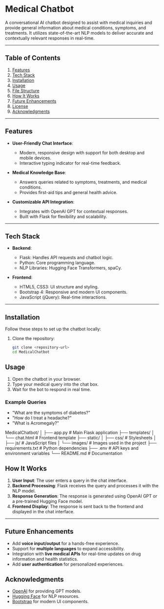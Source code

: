 # Medical Chatbot

A conversational AI chatbot designed to assist with medical inquiries and provide general information about medical conditions, symptoms, and treatments. It utilizes state-of-the-art NLP models to deliver accurate and contextually relevant responses in real-time.

---

## Table of Contents
1. [Features](#features)
2. [Tech Stack](#tech-stack)
3. [Installation](#installation)
4. [Usage](#usage)
5. [File Structure](#file-structure)
6. [How It Works](#how-it-works)
7. [Future Enhancements](#future-enhancements)
8. [License](#license)
9. [Acknowledgments](#acknowledgments)

---

## Features
- **User-Friendly Chat Interface**:
  - Modern, responsive design with support for both desktop and mobile devices.
  - Interactive typing indicator for real-time feedback.

- **Medical Knowledge Base**:
  - Answers queries related to symptoms, treatments, and medical conditions.
  - Provides first-aid tips and general health advice.

- **Customizable API Integration**:
  - Integrates with OpenAI GPT for contextual responses.
  - Built with Flask for flexibility and scalability.

---

## Tech Stack
- **Backend**:
  - Flask: Handles API requests and chatbot logic.
  - Python: Core programming language.
  - NLP Libraries: Hugging Face Transformers, spaCy.

- **Frontend**:
  - HTML5, CSS3: UI structure and styling.
  - Bootstrap 4: Responsive and modern UI components.
  - JavaScript (jQuery): Real-time interactions.

---

## Installation
Follow these steps to set up the chatbot locally:

1. Clone the repository:
   ```bash
   git clone <repository-url>
   cd MedicalChatbot

## Usage
1. Open the chatbot in your browser.
2. Type your medical query into the chat box.
3. Wait for the bot to respond in real time.

### Example Queries
- "What are the symptoms of diabetes?"
- "How do I treat a headache?"
- "What is Acromegaly?"


MedicalChatbot/
│
├── app.py                  # Main Flask application
├── templates/
│   └── chat.html           # Frontend template
├── static/
│   ├── css/                # Stylesheets
│   ├── js/                 # JavaScript files
│   └── images/             # Images used in the project
├── requirements.txt        # Python dependencies
├── .env                    # API keys and environment variables
└── README.md               # Documentation


## How It Works
1. **User Input**: The user enters a query in the chat interface.
2. **Backend Processing**: Flask receives the query and processes it with the NLP model.
3. **Response Generation**: The response is generated using OpenAI GPT or a pre-trained Hugging Face model.
4. **Frontend Display**: The response is sent back to the frontend and displayed in the chat interface.

---

## Future Enhancements
- Add **voice input/output** for a hands-free experience.
- Support for **multiple languages** to expand accessibility.
- Integration with **live medical APIs** for real-time updates on drug information and health statistics.
- Add **user authentication** for personalized experiences.


## Acknowledgments
- [OpenAI](https://openai.com) for providing GPT models.
- [Hugging Face](https://huggingface.co) for NLP resources.
- [Bootstrap](https://getbootstrap.com) for modern UI components.
